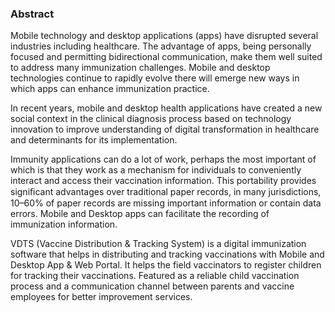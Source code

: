 ### Abstract

Mobile technology and desktop applications (apps) have disrupted several industries including healthcare. The advantage of apps, being personally focused and permitting bidirectional communication, make them well suited to address many immunization challenges. Mobile and desktop technologies continue to rapidly evolve there will emerge new ways in which apps can enhance immunization practice.

In recent years, mobile and desktop health applications have created a new social context in the clinical diagnosis process based on technology innovation to improve understanding of digital transformation in healthcare and determinants for its implementation.

Immunity applications can do a lot of work, perhaps the most important of which is that they work as a mechanism for individuals to conveniently interact and access their vaccination information. This portability provides signiﬁcant advantages over traditional paper records, in many jurisdictions, 10–60% of paper records are missing important information or contain data errors. Mobile and Desktop apps can facilitate the recording of immunization information.

VDTS (Vaccine Distribution & Tracking System) is a digital immunization software that helps in distributing and tracking vaccinations with Mobile and Desktop App & Web Portal. It helps the field vaccinators to register children for tracking their vaccinations. Featured as a reliable child vaccination process and a communication channel between parents and vaccine employees for better improvement services. 
